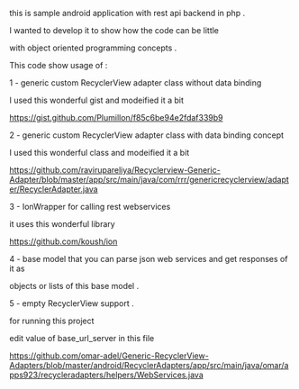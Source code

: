 ﻿
this is sample android application with rest api backend in php .

I wanted to develop it to show how the code can be little 

with object oriented programming concepts .

This code show usage of :

1 - generic custom RecyclerView adapter class without data binding

I used this wonderful gist and modeified it a bit

https://gist.github.com/Plumillon/f85c6be94e2fdaf339b9


2 - generic custom RecyclerView adapter class with data binding concept

I used this wonderful class  and modeified it a bit

https://github.com/ravirupareliya/Recyclerview-Generic-Adapter/blob/master/app/src/main/java/com/rrr/genericrecyclerview/adapter/RecyclerAdapter.java

 
3 - IonWrapper for calling rest webservices 

it uses this wonderful library 

https://github.com/koush/ion

4 - base model that you can parse json web services and get  responses of it as 

objects or lists of this base model .

5 - empty RecyclerView support .



for running this project

edit value of base_url_server in this file 

https://github.com/omar-adel/Generic-RecyclerView-Adapters/blob/master/android/RecyclerAdapters/app/src/main/java/omar/apps923/recycleradapters/helpers/WebServices.java






 
